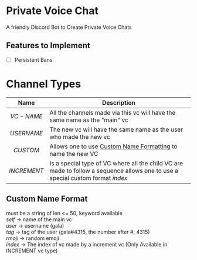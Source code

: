 # Private Voice Chat
A friendly Discord Bot to Create Private Voice Chats

## Features to Implement
- [ ] Persistent Bans

# Channel Types
|    Name     | Description                                                                                                                    |
|:-----------:|--------------------------------------------------------------------------------------------------------------------------------|
|  $VC-NAME$  | All the channels made via this vc will have the same name as the "main" vc                                                     |
| $USERNAME$  | The new vc will have the same name as the user who made the new vc                                                             |
|  $CUSTOM$   | Allows one to use [Custom Name Formatting](#custom-name-format) to name the new VC                                             |
| $INCREMENT$ | Is a special type of VC where all the child VC are made to follow a sequence allows one to use a special custom format $index$ |



## Custom Name Format
must be a string of len <= 50, 
keyword available  
$self$ -> name of the main vc  
$user$ -> username (gala)  
$tag$ -> tag of the user (gala#4315, the number after #, 4315)  
$rmoji$ -> random emoji  
$index$ -> The index of vc made by a increment vc (Only Available in INCREMENT vc type)  


